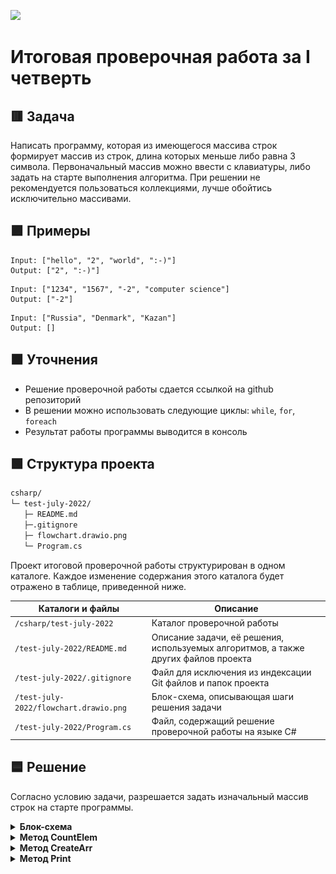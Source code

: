 
![](https://upload.wikimedia.org/wikipedia/ru/4/48/Geekbrains_logo.svg)

# Итоговая проверочная работа за I четверть

## 🟥 Задача

Написать программу, которая из имеющегося массива строк формирует массив из строк, длина которых меньше либо равна 3 символа. Первоначальный массив можно ввести с клавиатуры, либо задать на старте выполнения алгоритма. При решении не рекомендуется пользоваться коллекциями, лучше обойтись исключительно массивами.

## 🟪 Примеры

```
Input: ["hello", "2", "world", ":-)"]
Output: ["2", ":-)"]
```
```
Input: ["1234", "1567", "-2", "computer science"]
Output: ["-2"]
```
```
Input: ["Russia", "Denmark", "Kazan"]
Output: []
```

## 🟧 Уточнения

- Решение проверочной работы сдается ссылкой на github репозиторий
- В решении можно использовать следующие циклы: `while`, `for`, `foreach`
- Результат работы программы выводится в консоль

## 🟩 Структура проекта

```txt
csharp/
└─ test-july-2022/
   ├─ README.md
   ├─.gitignore
   ├─ flowchart.drawio.png
   └─ Program.cs

```

Проект итоговой проверочной работы структурирован в одном каталоге. Каждое изменение содержания этого каталога будет отражено в таблице, приведенной ниже.

Каталоги и файлы                      | Описание
--------------------------------------|--------------------------------------------------------------------------------------------
`/csharp/test-july-2022`              | Каталог проверочной работы
`/test-july-2022/README.md`           | Описание задачи, её решения, используемых алгоритмов, а также других файлов проекта
`/test-july-2022/.gitignore`          | Файл для исключения из индексации Git файлов и папок проекта
`/test-july-2022/flowchart.drawio.png`| Блок-схема, описывающая шаги решения задачи
`/test-july-2022/Program.cs`          | Файл, содержащий решение проверочной работы на языке C#

## 🟦 Решение

Согласно условию задачи, разрешается задать изначальный массив строк на старте программы.

<details>
<summary><b>Блок-схема</b></summary>

![](flowchart.drawio.png "Блок-схема")

</details>

<details>
<summary><b>Метод CountElem</b></summary>

Считает количество элементов массива строк, размер которых меньше либо равен трем символам. Сперва инициализируется вспомогательная переменная `count = 0`, в которую будет сохраняться количество валидных элементов. Для перебора элементов массива `inputArray` используется цикл `while`. На каждой итерации цикла проверяется длина элемента массива. Если длина элемента меньше либо равна трем символам, тогда инкрементируется переменная `count`, а затем инкрементируется переменная-счетчик цикла. Если же длина элемента больше трех символов, тогда инкрементируется только переменная-счетчик цикла. При выходе из цикла, результат подсчета валидных элементов хранится в переменной `count`, которую метод возвращает при вызове.

</details>

<details>
<summary><b>Метод CreateArr</b></summary>

Создает новый массив строк. Размер нового массива `outputArray` определяется переменной `count`, которую возвращает метод `CountElem`, передающийся в качестве аргумента в оператор `new`. Сначала инициализируется переменная `index = 0`, содержащая позицию элемента нового массива `outputArray`. Для перебора элементов массива `inputArray` используется цикл `for`. На каждой итерации цикла проверяется длина элемента массива. Если длина элемента меньше либо равна трем символам, тогда элемент записывается в новый массив `outputArray`, после чего инкрементируется переменная `index`, а затем инкрементируется переменная-счетчик цикла. Если же длина элемента больше трех символов, тогда инкрементируется только переменная-счетчик цикла. При выходе из цикла, получается заполненный новый массив строк `outputArray`, удовлетворяющий условию задачи и возвращаемый методом при вызове.

</details>

<details>
<summary><b>Метод Print</b></summary>

Выводит результат работы программы в консоль. Для перебора массива, в этом методе используется цикл `foreach`, потому что здесь не требуется других операций с элементами массива, кроме их чтения.

</details>